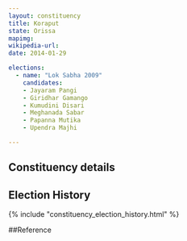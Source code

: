 ```yaml
---
layout: constituency
title: Koraput
state: Orissa
mapimg: 
wikipedia-url: 
date: 2014-01-29

elections: 
  - name: "Lok Sabha 2009"
    candidates: 
    - Jayaram Pangi 
    - Giridhar Gamango 
    - Kumudini Disari 
    - Meghanada Sabar 
    - Papanna Mutika 
    - Upendra Majhi 

---
```

## Constituency details


## Election History
{% include "constituency_election_history.html" %}

##Reference
